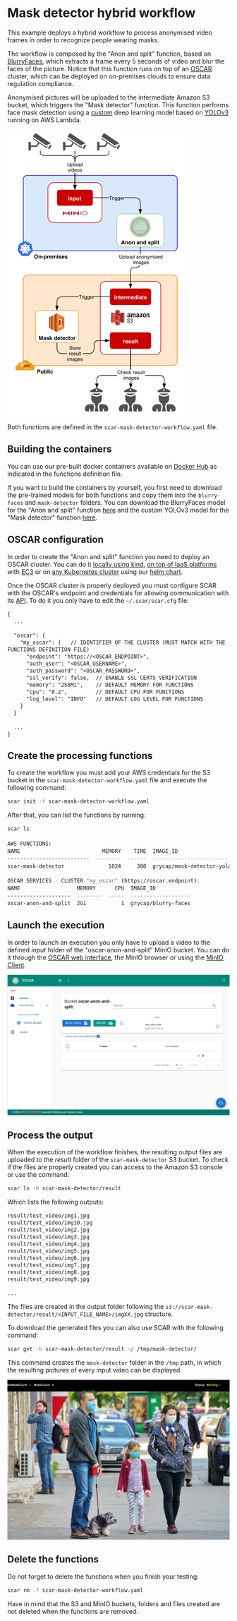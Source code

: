 # Mask detector hybrid workflow

This example deploys a hybrid workflow to process anonymised video frames in order to recognize people wearing masks.

The workflow is composed by the "Anon and split" function, based on [BlurryFaces](https://github.com/asmaamirkhan/BlurryFaces), which extracts a frame every 5 seconds of video and blur the faces of the picture. Notice that this function runs on top of an [OSCAR](https://github.com/grycap/oscar) cluster, which can be deployed on on-premises clouds to ensure data regulation compliance.

Anonymised pictures will be uploaded to the intermediate Amazon S3 bucket, which triggers the "Mask detector" function. This function performs face mask detection using a [custom](https://github.com/adityap27/face-mask-detector) deep learning model based on [YOLOv3](https://pjreddie.com/darknet/yolo/) running on AWS Lambda.

![workflow.png](img/workflow.png)

Both functions are defined in the `scar-mask-detector-workflow.yaml` file.

## Building the containers

You can use our pre-built docker containers available on [Docker Hub](https://hub.docker.com/u/grycap) as indicated in the functions definition file.

If you want to build the containers by yourself, you first need to download the pre-trained models for both functions and copy them into the `blurry-faces` and `mask-detector` folders. You can download the BlurryFaces model for the "Anon and split" function [here](https://grycap.s3.amazonaws.com/datasets/scar/blurry-faces/face.pb) and the custom YOLOv3 model for the "Mask detector" function [here](https://grycap.s3.amazonaws.com/datasets/scar/mask-detector/yolov3-tiny_obj_train_tiny8.weights).

## OSCAR configuration

In order to create the "Anon and split" function you need to deploy an OSCAR cluster. You can do it [locally using kind](https://grycap.github.io/oscar/local-testing/), [on top of IaaS platforms](https://grycap.github.io/oscar/deploy-ec3/) with [EC3](https://github.com/grycap/ec3) or on [any Kubernetes cluster](https://grycap.github.io/oscar/deploy-helm/) using our [helm chart](https://github.com/grycap/helm-charts/tree/master/oscar).

Once the OSCAR cluster is properly deployed you must configure SCAR with the OSCAR's endpoint and credentials for allowing communication with its [API](https://grycap.github.io/oscar/api/). To do it you only have to edit the `~/.scar/scar.cfg` file:

```
{
  ...

  "oscar": {
    "my_oscar": {   // IDENTIFIER OF THE CLUSTER (MUST MATCH WITH THE FUNCTIONS DEFINITION FILE)
      "endpoint": "https://<OSCAR_ENDPOINT>",
      "auth_user": "<OSCAR_USERNAME>",
      "auth_password": "<OSCAR_PASSWORD>",
      "ssl_verify": false,  // ENABLE SSL CERTS VERIFICATION
      "memory": "256Mi",    // DEFAULT MEMORY FOR FUNCTIONS
      "cpu": "0.2",         // DEFAULT CPU FOR FUNCTIONS
      "log_level": "INFO"   // DEFAULT LOG LEVEL FOR FUNCTIONS
    }
  }

  ...
}
```

## Create the processing functions

To create the workflow you must add your AWS credentials for the S3 bucket in the `scar-mask-detector-workflow.yaml` file and execute the following command:

```sh
scar init -f scar-mask-detector-workflow.yaml
```

After that, you can list the functions by running:

```sh
scar ls

AWS FUNCTIONS:
NAME                          MEMORY    TIME  IMAGE_ID                          API_URL    SUPERVISOR_VERSION
--------------------------  --------  ------  --------------------------------  ---------  --------------------
scar-mask-detector              1024     300  grycap/mask-detector-yolo:mini    -          1.3.1

OSCAR SERVICES - CLUSTER "my_oscar" (https://oscar.endpoint):
NAME                  MEMORY      CPU  IMAGE_ID
--------------------  --------  -----  -------------------
oscar-anon-and-split  2Gi           1  grycap/blurry-faces

```

## Launch the execution

In order to launch an execution you only have to upload a video to the defined *input* folder of the "oscar-anon-and-split" MinIO bucket. You can do it through the [OSCAR web interface](https://grycap.github.io/oscar/usage/#login), the MinIO browser or using the [MinIO Client](https://docs.min.io/docs/minio-client-complete-guide.html).

![upload-minio.png](img/upload-minio.png)

## Process the output

When the execution of the workflow finishes, the resulting output files are uploaded to the *result* folder of the `scar-mask-detector` S3 bucket. To check if the files are properly created you can access to the Amazon S3 console or use the command:

```sh
scar ls -b scar-mask-detector/result
```

Which lists the following outputs:

```
result/test_video/img1.jpg
result/test_video/img10.jpg
result/test_video/img2.jpg
result/test_video/img3.jpg
result/test_video/img4.jpg
result/test_video/img5.jpg
result/test_video/img6.jpg
result/test_video/img7.jpg
result/test_video/img8.jpg
result/test_video/img9.jpg

...
```

The files are created in the output folder following the `s3://scar-mask-detector/result/<INPUT_FILE_NAME>/imgXX.jpg` structure.

To download the generated files you can also use SCAR with the following command:

```sh
scar get -b scar-mask-detector/result -p /tmp/mask-detector/
```

This command creates the `mask-detector` folder in the `/tmp` path, in which the resulting pictures of every input video can be displayed.

![result.jpg](img/result.jpg)

## Delete the functions

Do not forget to delete the functions when you finish your testing:

```sh
scar rm -f scar-mask-detector-workflow.yaml
```

Have in mind that the S3 and MinIO buckets, folders and files created are not deleted when the functions are removed.
